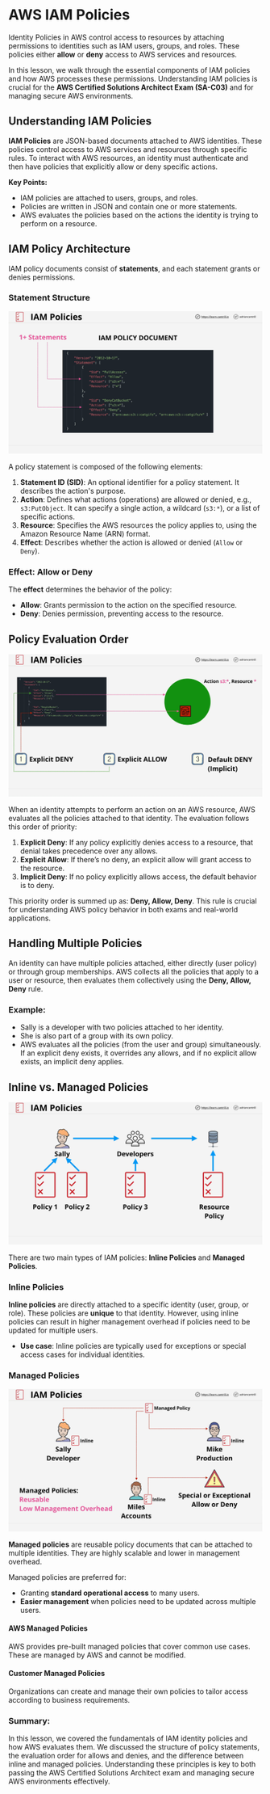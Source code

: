 # AWS IAM Policies

Identity Policies in AWS control access to resources by attaching permissions to identities such as IAM users, groups, and roles. These policies either **allow** or **deny** access to AWS services and resources.

In this lesson, we walk through the essential components of IAM policies and how AWS processes these permissions. Understanding IAM policies is crucial for the **AWS Certified Solutions Architect Exam (SA-C03)** and for managing secure AWS environments.

## Understanding IAM Policies

**IAM Policies** are JSON-based documents attached to AWS identities. These policies control access to AWS services and resources through specific rules. To interact with AWS resources, an identity must authenticate and then have policies that explicitly allow or deny specific actions.

**Key Points:**

- IAM policies are attached to users, groups, and roles.
- Policies are written in JSON and contain one or more statements.
- AWS evaluates the policies based on the actions the identity is trying to perform on a resource.

## IAM Policy Architecture

IAM policy documents consist of **statements**, and each statement grants or denies permissions.

### Statement Structure

![alt text](./Images/image-4.png)

A policy statement is composed of the following elements:

1. **Statement ID (SID)**: An optional identifier for a policy statement. It describes the action's purpose.
2. **Action**: Defines what actions (operations) are allowed or denied, e.g., `s3:PutObject`. It can specify a single action, a wildcard (`s3:*`), or a list of specific actions.
3. **Resource**: Specifies the AWS resources the policy applies to, using the Amazon Resource Name (ARN) format.
4. **Effect**: Describes whether the action is allowed or denied (`Allow` or `Deny`).

### Effect: Allow or Deny

The **effect** determines the behavior of the policy:

- **Allow**: Grants permission to the action on the specified resource.
- **Deny**: Denies permission, preventing access to the resource.

## Policy Evaluation Order

![alt text](./Images/image-2.png)

When an identity attempts to perform an action on an AWS resource, AWS evaluates all the policies attached to that identity. The evaluation follows this order of priority:

1. **Explicit Deny**: If any policy explicitly denies access to a resource, that denial takes precedence over any allows.
2. **Explicit Allow**: If there’s no deny, an explicit allow will grant access to the resource.
3. **Implicit Deny**: If no policy explicitly allows access, the default behavior is to deny.

This priority order is summed up as: **Deny, Allow, Deny**. This rule is crucial for understanding AWS policy behavior in both exams and real-world applications.

## Handling Multiple Policies

An identity can have multiple policies attached, either directly (user policy) or through group memberships. AWS collects all the policies that apply to a user or resource, then evaluates them collectively using the **Deny, Allow, Deny** rule.

### Example:

- Sally is a developer with two policies attached to her identity.
- She is also part of a group with its own policy.
- AWS evaluates all the policies (from the user and group) simultaneously. If an explicit deny exists, it overrides any allows, and if no explicit allow exists, an implicit deny applies.

## Inline vs. Managed Policies

![alt text](./Images/image-1.png)

There are two main types of IAM policies: **Inline Policies** and **Managed Policies**.

### Inline Policies

**Inline policies** are directly attached to a specific identity (user, group, or role). These policies are **unique** to that identity. However, using inline policies can result in higher management overhead if policies need to be updated for multiple users.

- **Use case**: Inline policies are typically used for exceptions or special access cases for individual identities.

### Managed Policies

![alt text](./Images/image.png)

**Managed policies** are reusable policy documents that can be attached to multiple identities. They are highly scalable and lower in management overhead.

Managed policies are preferred for:

- Granting **standard operational access** to many users.
- **Easier management** when policies need to be updated across multiple users.

#### AWS Managed Policies

AWS provides pre-built managed policies that cover common use cases. These are managed by AWS and cannot be modified.

#### Customer Managed Policies

Organizations can create and manage their own policies to tailor access according to business requirements.

### Summary:

In this lesson, we covered the fundamentals of IAM identity policies and how AWS evaluates them. We discussed the structure of policy statements, the evaluation order for allows and denies, and the difference between inline and managed policies. Understanding these principles is key to both passing the AWS Certified Solutions Architect exam and managing secure AWS environments effectively.
